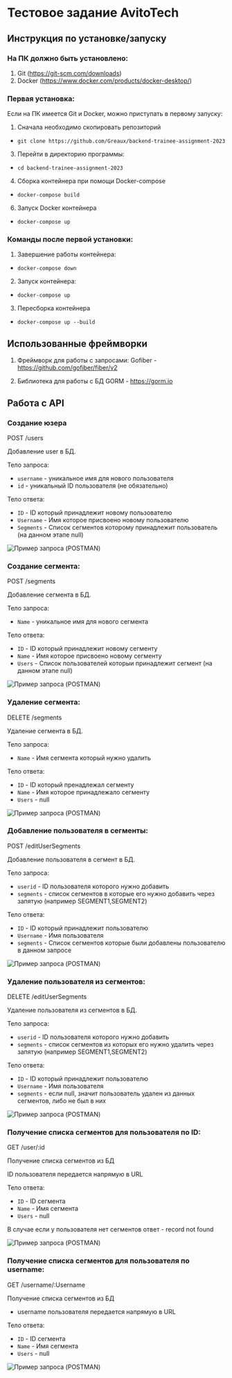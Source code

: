 # Тестовое задание AvitoTech

## Инструкция по установке/запуску
### На ПК должно быть установлено:
1) Git (https://git-scm.com/downloads)
2) Docker (https://www.docker.com/products/docker-desktop/)
### Первая установка:
Если на ПК имеется Git и Docker, можно приступать в первому запуску:
1) Сначала необходимо скопировать репозиторий
- `git clone https://github.com/Greaux/backend-trainee-assignment-2023`
3) Перейти в директорию программы:
- `cd backend-trainee-assignment-2023`
4) Сборка контейнера при помощи Docker-compose
- `docker-compose build`
6) Запуск Docker контейнера
- `docker-compose up` 

### Команды после первой установки:
1) Завершение работы контейнера:
- `docker-compose down`
2) Запуск контейнера:
- `docker-compose up`
3) Пересборка контейнера
- `docker-compose up --build`

## Использованные фреймворки

1) Фреймворк для работы с запросами:
Gofiber - https://github.com/gofiber/fiber/v2

2) Библиотека для работы с БД
GORM - https://gorm.io
 
## Работа с API

### Создание юзера
POST /users

Добавление user в БД.

Тело запроса:
- `username` - уникальное имя для нового пользователя 
- `id` - уникальный ID пользователя (не обязательно)

Тело ответа:
- `ID` - ID который принадлежит новому пользователю
- `Username` - Имя которое присвоено новому пользователю
- `Segments` - Список сегментов которому принадлежит пользователь (на данном этапе null)

![Пример запроса (POSTMAN)](https://raw.githubusercontent.com/Greaux/backend-trainee-assignment-2023/main/Screenshots/%D0%A1%D0%BE%D0%B7%D0%B4%D0%B0%D0%BD%D0%B8%D0%B5%D0%AE%D0%B7%D0%B5%D1%80%D0%B0.png)
### Создание сегмента:
POST /segments

Добавление сегмента в БД.

Тело запроса: 
- `Name` - уникальное имя для нового сегмента

Тело ответа:
- `ID` - ID который принадлежит новому сегменту
- `Name` - Имя которое присвоено новому сегменту
- `Users` - Список пользователей которыи принадлежит сегмент (на данном этапе null)

![Пример запроса (POSTMAN)](https://raw.githubusercontent.com/Greaux/backend-trainee-assignment-2023/main/Screenshots/%D0%A1%D0%BE%D0%B7%D0%B4%D0%B0%D0%BD%D0%B8%D0%B5%20%D1%81%D0%B5%D0%B3%D0%BC%D0%B5%D0%BD%D1%82%D0%B0.png)
### Удаление сегмента:
DELETE /segments

Удаление сегмента в БД.

Тело запроса: 
- `Name` - Имя сегмента который нужно удалить

Тело ответа:
- `ID` - ID который пренадлежал сегменту
- `Name` - Имя которое принадлежало сегменту
- `Users` - null

![Пример запроса (POSTMAN)](https://raw.githubusercontent.com/Greaux/backend-trainee-assignment-2023/main/Screenshots/%D0%A3%D0%B4%D0%B0%D0%BB%D0%B5%D0%BD%D0%B8%D0%B5%20%D1%81%D0%B5%D0%B3%D0%BC%D0%B5%D0%BD%D1%82%D0%B0.png)
### Добавление пользователя в сегменты:
POST /editUserSegments

Добавление пользователя в сегмент в БД.

Тело запроса:
- `userid` - ID пользователя которого нужно добавить
- `segments` - список сегментов в которые его нужно добавить через запятую (например SEGMENT1,SEGMENT2)

Тело ответа:
- `ID` - ID который принадлежит пользователю
- `Username` - Имя пользователя
- `segments` - Список сегментов которые были добавлены пользователю в данном запросе

![Пример запроса (POSTMAN)](https://raw.githubusercontent.com/Greaux/backend-trainee-assignment-2023/main/Screenshots/%D0%94%D0%BE%D0%B1%D0%B0%D0%B2%D0%BB%D0%B5%D0%BD%D0%B8%D0%B5%20%D1%8E%D0%B7%D0%B5%D1%80%D0%B0%20%D0%B2%20%D1%81%D0%B5%D0%B3%D0%BC%D0%B5%D0%BD%D1%82%D1%8B.png)
### Удаление пользователя из сегментов:
DELETE /editUserSegments

Удаление пользователя из сегментов в БД.

Тело запроса: 
- `userid` - ID пользователя которого нужно добавить
- `segments` - список сегментов из которых его нужно удалить через запятую (например SEGMENT1,SEGMENT2)

Тело ответа:
- `ID` - ID который принадлежит пользователю
- `Username` - Имя пользователя
- `segments` - если null, значит пользователь удален из данных сегментов, либо не был в них
		
![Пример запроса (POSTMAN)](https://raw.githubusercontent.com/Greaux/backend-trainee-assignment-2023/main/Screenshots/%D0%A3%D0%B4%D0%B0%D0%BB%D0%B5%D0%BD%D0%B8%D1%8F%20%D1%83%20%D1%8E%D0%B7%D0%B5%D1%80%D0%B0%20%D1%81%D0%B5%D0%B3%D0%BC%D0%B5%D0%BD%D1%82%D0%BE%D0%B2.png)
### Получение списка сегментов для пользователя по ID:
GET /user/:id

Получение списка сегментов из БД

ID пользователя передается напрямую в URL

Тело ответа:
- `ID` - ID сегмента
- `Name` - Имя сегмента
- `Users` - null

В случае если у пользователя нет сегментов ответ - record not found

![Пример запроса (POSTMAN)](https://raw.githubusercontent.com/Greaux/backend-trainee-assignment-2023/main/Screenshots/%D0%9F%D0%BE%D0%BB%D1%83%D1%87%D0%B5%D0%BD%D0%B8%D0%B5%20%D1%81%D0%B5%D0%B3%D0%BC%D0%B5%D0%BD%D1%82%D0%BE%D0%B2%20%D1%8E%D0%B7%D0%B5%D1%80%D0%B0%20%D0%BF%D0%BE%20ID.png)
### Получение списка сегментов для пользователя по username:
GET /username/:Username

Получение списка сегментов из БД

* username пользователя передается напрямую в URL

Тело ответа:
- `ID` - ID сегмента
- `Name` - Имя сегмента
- `Users` - null
		
![Пример запроса (POSTMAN)](https://raw.githubusercontent.com/Greaux/backend-trainee-assignment-2023/main/Screenshots/%D0%9F%D0%BE%D0%BB%D1%83%D1%87%D0%B5%D0%BD%D0%B8%D0%B5%20%D1%81%D0%B5%D0%B3%D0%BC%D0%B5%D0%BD%D1%82%D0%BE%D0%B2%20%D1%8E%D0%B7%D0%B5%D1%80%D0%B0%20%D0%BF%D0%BE%20UserName.png)
